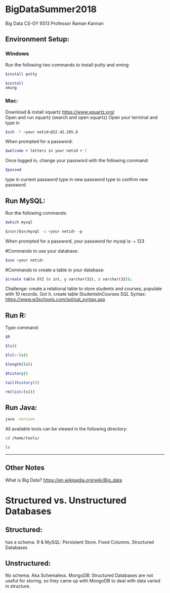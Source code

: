# BigDataSummer2018
Big Data CS-GY 6513 Professor Raman Kannan

## Environment Setup:
### Windows
Run the following two commands to install putty and xming:
```sh
$install putty
```

```sh
$install
xming
```

### Mac:
Download & install xquartz 
https://www.xquartz.org/  
Open and run xquartz (search and open xquartz)
Open your terminal and type in 
```sh
$ssh -Y <your netid>@12.42.205.8
```
When prompted for a password:
```sh
$welcome + letters in your netid + !
```
Once logged in, change your password with the following command:
```sh
$passwd
```
type in current password 
type in new password
type to confirm new password

## Run MySQL:
Run the following commands: 
```sh
$which mysql
```
```sh
$/usr/bin/mysql -u <your netid> -p
```
When prompted for a password, your password for mysql is:
<your netid> + 123

#Commands to use your database:
```sh 
$use <your netid>
```
#Commands to create a table in your database: 
```sh
$create table XYZ (x int, y varchar(32), z varchar(32));
```
Challenge: create a relational table to store students and courses, populate with 10 records. Got it. 
create table StudentsInCourses 
SQL Syntax: 
https://www.w3schools.com/sql/sql_syntax.asp

## Run R: 
Type command:
```sh 
$R
```
```sh
$ls()
```
```sh
$lsl<-ls()
```
```sh
$length(lsl)
```
```sh
$history()
```
```sh
tail(history())
```
```sh
rm(list=ls())
```

## Run Java: 
```sh
java -version
```


All available tools can be viewed in the following directory: 
```sh
cd /home/tools/
```
```sh
ls
```


--- 
## Other Notes
What is Big Data? 
https://en.wikipedia.org/wiki/Big_data

# Structured vs. Unstructured Databases
## Structured: 
has a schema. 
R & MySQL: Persistent Store. Fixed Columns. Structured Databases 

## Unstructured:
No schema. Aka Schemaless. 
MongoDB: Structured Databases are not useful for storing, so they came up with MongoDB to deal with data varied in structure.
